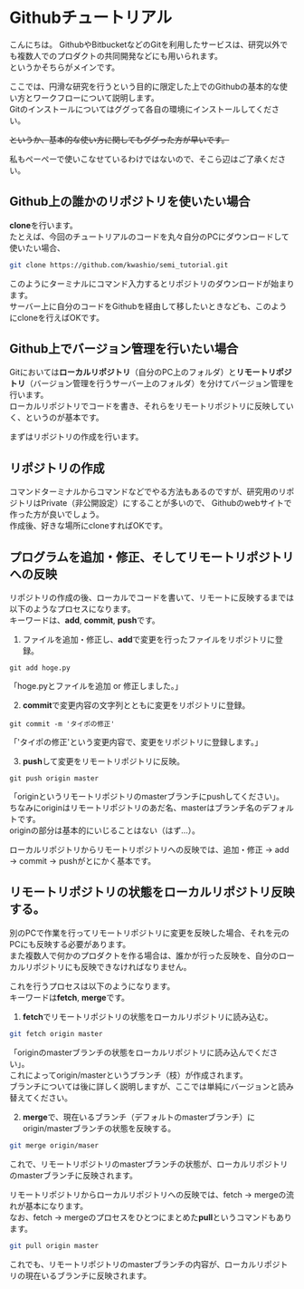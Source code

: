 # Githubチュートリアル
こんにちは。
GithubやBitbucketなどのGitを利用したサービスは、研究以外でも複数人でのプロダクトの共同開発などにも用いられます。  
というかそちらがメインです。

ここでは、円滑な研究を行うという目的に限定した上でのGithubの基本的な使い方とワークフローについて説明します。  
Gitのインストールについてはググって各自の環境にインストールしてください。

~~というか、基本的な使い方に関してもググった方が早いです。~~

私もぺーぺーで使いこなせているわけではないので、そこら辺はご了承ください。

## Github上の誰かのリポジトリを使いたい場合
**clone**を行います。  
たとえば、今回のチュートリアルのコードを丸々自分のPCにダウンロードして使いたい場合、
```bash
git clone https://github.com/kwashio/semi_tutorial.git
```
このようにターミナルにコマンド入力するとリポジトリのダウンロードが始まります。  
サーバー上に自分のコードをGithubを経由して移したいときなども、このようにcloneを行えばOKです。  


## Github上でバージョン管理を行いたい場合
Gitにおいては**ローカルリポジトリ**（自分のPC上のフォルダ）と**リモートリポジトリ**（バージョン管理を行うサーバー上のフォルダ）を分けてバージョン管理を行います。  
ローカルリポジトリでコードを書き、それらをリモートリポジトリに反映していく、というのが基本です。  

まずはリポジトリの作成を行います。

## リポジトリの作成
コマンドターミナルからコマンドなどでやる方法もあるのですが、研究用のリポジトリはPrivate（非公開設定）にすることが多いので、
Githubのwebサイトで作った方が良いでしょう。  
作成後、好きな場所にcloneすればOKです。

## プログラムを追加・修正、そしてリモートリポジトリへの反映
リポジトリの作成の後、ローカルでコードを書いて、リモートに反映するまでは以下のようなプロセスになります。  
キーワードは、**add**, **commit**, **push**です。

1. ファイルを追加・修正し、**add**で変更を行ったファイルをリポジトリに登録。
```
git add hoge.py
```
「hoge.pyとファイルを追加 or 修正しました。」

2. **commit**で変更内容の文字列とともに変更をリポジトリに登録。
```
git commit -m 'タイポの修正'
```
「'タイポの修正'という変更内容で、変更をリポジトリに登録します。」

3. **push**して変更をリモートリポジトリに反映。
```
git push origin master
```
「originというリモートリポジトリのmasterブランチにpushしてください」。  
ちなみにoriginはリモートリポジトリのあだ名、masterはブランチ名のデフォルトです。  
originの部分は基本的にいじることはない（はず…）。

ローカルリポジトリからリモートリポジトリへの反映では、追加・修正 -> add -> commit -> pushがとにかく基本です。

## リモートリポジトリの状態をローカルリポジトリ反映する。
別のPCで作業を行ってリモートリポジトリに変更を反映した場合、それを元のPCにも反映する必要があります。  
また複数人で何かのプロダクトを作る場合は、誰かが行った反映を、自分のローカルリポジトリにも反映できなければなりません。  

これを行うプロセスは以下のようになります。  
キーワードは**fetch**, **merge**です。

1. **fetch**でリモートリポジトリの状態をローカルリポジトリに読み込む。
```bash
git fetch origin master
```
「originのmasterブランチの状態をローカルリポジトリに読み込んでください」。  
これによってorigin/masterというブランチ（枝）が作成されます。  
ブランチについては後に詳しく説明しますが、ここでは単純にバージョンと読み替えてください。  

2. **merge**で、現在いるブランチ（デフォルトのmasterブランチ）にorigin/masterブランチの状態を反映する。
```bash
git merge origin/maser
```
これで、リモートリポジトリのmasterブランチの状態が、ローカルリポジトリのmasterブランチに反映されます。

リモートリポジトリからローカルリポジトリへの反映では、fetch -> mergeの流れが基本になります。  
なお、fetch -> mergeのプロセスをひとつにまとめた**pull**というコマンドもあります。
```bash
git pull origin master
```
これでも、リモートリポジトリのmasterブランチの内容が、ローカルリポジトリの現在いるブランチに反映されます。